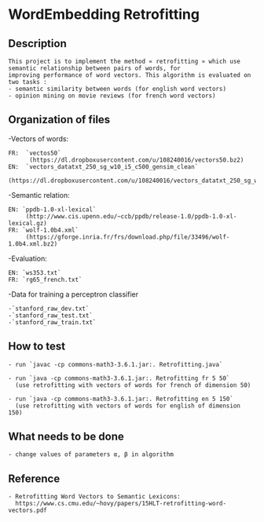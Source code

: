 # WordEmbedding Retrofitting

## Description

    This project is to implement the method « retrofitting » which use semantic relationship between pairs of words, for    
    improving performance of word vectors. This algorithm is evaluated on two tasks : 
    - semantic similarity between words (for english word vectors)
    - opinion mining on movie reviews (for french word vectors)

## Organization of files

  -Vectors of words:
  
    FR:  `vectos50` 
          (https://dl.dropboxusercontent.com/u/108240016/vectors50.bz2)
    EN:  `vectors_datatxt_250_sg_w10_i5_c500_gensim_clean` 
          (https://dl.dropboxusercontent.com/u/108240016/vectors_datatxt_250_sg_w10_i5_c500_gensim_clean.tar.bz2)

  -Semantic relation:

    EN: `ppdb-1.0-xl-lexical`
         (http://www.cis.upenn.edu/~ccb/ppdb/release-1.0/ppdb-1.0-xl-lexical.gz)   
    FR: `wolf-1.0b4.xml`
         (https://gforge.inria.fr/frs/download.php/file/33496/wolf-1.0b4.xml.bz2)

  -Evaluation:

    EN: `ws353.txt`
    FR: `rg65_french.txt`

  -Data for training a perceptron classifier 

    -`stanford_raw_dev.txt`
    -`stanford_raw_test.txt`
    -`stanford_raw_train.txt`

## How to test

    - run `javac -cp commons-math3-3.6.1.jar:. Retrofitting.java`

    - run `java -cp commons-math3-3.6.1.jar:. Retrofitting fr 5 50` 
      (use retrofitting with vectors of words for french of dimension 50)

    - run `java -cp commons-math3-3.6.1.jar:. Retrofitting en 5 150` 
      (use retrofitting with vectors of words for english of dimension 150)

## What needs to be done

    - change values of parameters α, β in algorithm

## Reference

    - Retrofitting Word Vectors to Semantic Lexicons: 
      https://www.cs.cmu.edu/~hovy/papers/15HLT-retrofitting-word-vectors.pdf
